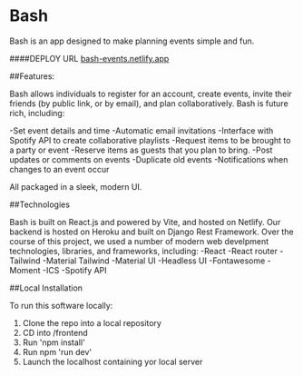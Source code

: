 # Bash
Bash is an app designed to make planning events simple and fun.

####DEPLOY URL
[bash-events.netlify.app](https://bash-events.netlify.app/#)

##Features:

Bash allows individuals to register for an account, create events, invite their friends (by public link, or by email), and plan collaboratively. Bash is future rich, including:

-Set event details and time
-Automatic email invitations
-Interface with Spotify API to create collaborative playlists
-Request items to be brought to a party or event
-Reserve items as guests that you plan to bring.
-Post updates or comments on events
-Duplicate old events
-Notifications when changes to an event occur

All packaged in a sleek, modern UI.

##Technologies

Bash is built on React.js and powered by Vite, and hosted on Netlify. Our backend is hosted on Heroku and built on Django Rest Framework. Over the course of this project, we used a number of modern web develpment technologies, libraries, and frameworks, including:
-React
-React router
-Tailwind
-Material Tailwind
-Material UI
-Headless UI
-Fontawesome
-Moment
-ICS
-Spotify API

##Local Installation

To run this software locally:
1. Clone the repo into a local repository
2. CD into /frontend
3. Run 'npm install'
4. Run npm 'run dev'
5. Launch the localhost containing yor local server
